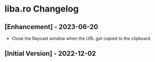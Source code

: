 # liba.ro Changelog

## [Enhancement] - 2023-06-20

- Close the Raycast window when the URL got copied to the clipboard

## [Initial Version] - 2022-12-02
